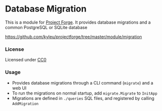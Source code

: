 <!--- Content managed by Project Forge, see [projectforge.md] for details. -->
# Database Migration

This is a module for [Project Forge](https://projectforge.dev). It provides database migrations and a common PostgreSQL or SQLite database

https://github.com/kyleu/projectforge/tree/master/module/migration

### License

Licensed under [CC0](https://creativecommons.org/publicdomain/zero/1.0)

### Usage

- Provides database migrations through a CLI command (`migrate`) and a web UI
- To run the migrations on normal startup, add `migrate.Migrate` to `InitApp`
- Migrations are defined in `./queries` SQL files, and registered by calling `AddMigration`
